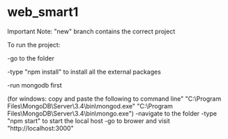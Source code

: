# web_smart1 
Important Note: "new" branch contains the correct project

To run the project:

-go to the folder

-type "npm install" to install all the external packages 

-run mongodb first 

(for windows: 
copy and paste the following to command line"
"C:\Program Files\MongoDB\Server\3.4\bin\mongod.exe"
"C:\Program Files\MongoDB\Server\3.4\bin\mongo.exe")
-navigate to the folder
-type "npm start" to start the local host
-go to brower and visit "http://localhost:3000"
